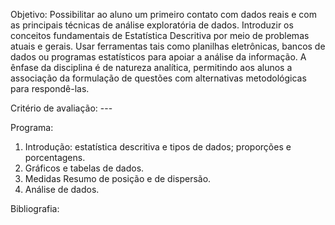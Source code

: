 Objetivo: Possibilitar ao aluno um primeiro contato com dados reais e com as principais técnicas de análise exploratória de dados. Introduzir os conceitos fundamentais de Estatística Descritiva por meio de problemas atuais e gerais. Usar ferramentas tais como planilhas eletrônicas, bancos de dados ou programas estatísticos para apoiar a análise da informação. A ênfase da disciplina é de natureza analítica, permitindo aos alunos a associação da formulação de questões com alternativas metodológicas para respondê-las.

Critério de avaliação: ---

Programa: 
1. Introdução: estatística descritiva e tipos de dados; proporções e porcentagens. 
2. Gráficos e tabelas de dados. 
3. Medidas Resumo de posição e de dispersão. 
4. Análise de dados.

Bibliografia: 
